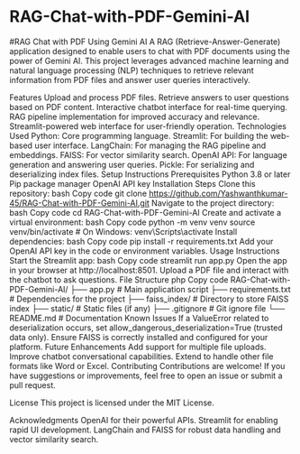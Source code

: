 # RAG-Chat-with-PDF-Gemini-AI
#RAG Chat with PDF Using Gemini AI
A RAG (Retrieve-Answer-Generate) application designed to enable users to chat with PDF documents using the power of Gemini AI. This project leverages advanced machine learning and natural language processing (NLP) techniques to retrieve relevant information from PDF files and answer user queries interactively.

Features
Upload and process PDF files.
Retrieve answers to user questions based on PDF content.
Interactive chatbot interface for real-time querying.
RAG pipeline implementation for improved accuracy and relevance.
Streamlit-powered web interface for user-friendly operation.
Technologies Used
Python: Core programming language.
Streamlit: For building the web-based user interface.
LangChain: For managing the RAG pipeline and embeddings.
FAISS: For vector similarity search.
OpenAI API: For language generation and answering user queries.
Pickle: For serializing and deserializing index files.
Setup Instructions
Prerequisites
Python 3.8 or later
Pip package manager
OpenAI API key
Installation Steps
Clone this repository:
bash
Copy code
git clone https://github.com/Yashwanthkumar-45/RAG-Chat-with-PDF-Gemini-AI.git
Navigate to the project directory:
bash
Copy code
cd RAG-Chat-with-PDF-Gemini-AI
Create and activate a virtual environment:
bash
Copy code
python -m venv venv
source venv/bin/activate   # On Windows: venv\Scripts\activate
Install dependencies:
bash
Copy code
pip install -r requirements.txt
Add your OpenAI API key in the code or environment variables.
Usage Instructions
Start the Streamlit app:
bash
Copy code
streamlit run app.py
Open the app in your browser at http://localhost:8501.
Upload a PDF file and interact with the chatbot to ask questions.
File Structure
php
Copy code
RAG-Chat-with-PDF-Gemini-AI/
├── app.py                   # Main application script
├── requirements.txt         # Dependencies for the project
├── faiss_index/             # Directory to store FAISS index
├── static/                  # Static files (if any)
├── .gitignore               # Git ignore file
└── README.md                # Documentation
Known Issues
If a ValueError related to deserialization occurs, set allow_dangerous_deserialization=True (trusted data only).
Ensure FAISS is correctly installed and configured for your platform.
Future Enhancements
Add support for multiple file uploads.
Improve chatbot conversational capabilities.
Extend to handle other file formats like Word or Excel.
Contributing
Contributions are welcome! If you have suggestions or improvements, feel free to open an issue or submit a pull request.

License
This project is licensed under the MIT License.

Acknowledgments
OpenAI for their powerful APIs.
Streamlit for enabling rapid UI development.
LangChain and FAISS for robust data handling and vector similarity search.